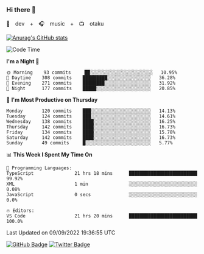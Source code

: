 ### Hi there 👋

🚀　dev　+　🎧　music　+　📺　otaku


[![Anurag's GitHub stats](https://github-readme-stats.vercel.app/api?username=koheitasaka&count_private=true&show_icons=true&theme=monokai)](https://github.com/koheitasaka/github-readme-stats)

<!--START_SECTION:waka-->
![Code Time](http://img.shields.io/badge/Code%20Time-1%2C072%20hrs%2028%20mins-blue)

**I'm a Night 🦉** 

```text
🌞 Morning    93 commits     ██░░░░░░░░░░░░░░░░░░░░░░░   10.95% 
🌆 Daytime    308 commits    █████████░░░░░░░░░░░░░░░░   36.28% 
🌃 Evening    271 commits    ████████░░░░░░░░░░░░░░░░░   31.92% 
🌙 Night      177 commits    █████░░░░░░░░░░░░░░░░░░░░   20.85%

```
📅 **I'm Most Productive on Thursday** 

```text
Monday       120 commits    ███░░░░░░░░░░░░░░░░░░░░░░   14.13% 
Tuesday      124 commits    ███░░░░░░░░░░░░░░░░░░░░░░   14.61% 
Wednesday    138 commits    ████░░░░░░░░░░░░░░░░░░░░░   16.25% 
Thursday     142 commits    ████░░░░░░░░░░░░░░░░░░░░░   16.73% 
Friday       134 commits    ████░░░░░░░░░░░░░░░░░░░░░   15.78% 
Saturday     142 commits    ████░░░░░░░░░░░░░░░░░░░░░   16.73% 
Sunday       49 commits     █░░░░░░░░░░░░░░░░░░░░░░░░   5.77%

```


📊 **This Week I Spent My Time On** 

```text
💬 Programming Languages: 
TypeScript               21 hrs 18 mins      █████████████████████████   99.92% 
XML                      1 min               ░░░░░░░░░░░░░░░░░░░░░░░░░   0.08% 
JavaScript               0 secs              ░░░░░░░░░░░░░░░░░░░░░░░░░   0.0%

🔥 Editors: 
VS Code                  21 hrs 20 mins      █████████████████████████   100.0%

```


 Last Updated on 09/09/2022 19:36:55 UTC
<!--END_SECTION:waka-->

[![GitHub Badge](https://img.shields.io/badge/GitHub-100000?style=for-the-badge&logo=github&logoColor=white)](https://github.com/koheitasaka)
[![Twitter Badge](https://img.shields.io/badge/Twitter-1DA1F2?style=for-the-badge&logo=twitter&logoColor=white)](https://twitter.com/sleep_asleep_)

